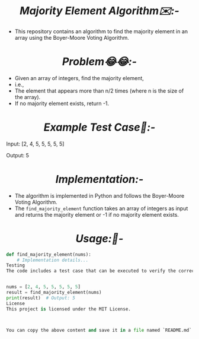 <h1 align="center" font-family="sans serif"><i> Majority Element Algorithm✉️:- </i></h1>

- This repository contains an algorithm to find the majority element in an array using the Boyer-Moore Voting Algorithm.

<h1 align="center" font-family="sans serif"><i>  Problem😂😂:- </i></h1>

- Given an array of integers, find the majority element, 
- i.e.,
- The element that appears more than n/2 times (where n is the size of the array). 
- If no majority element exists, return -1.

<h1 align="center" font-family="sans serif"><i>  Example Test Case🔏:- </i></h1>

Input: [2, 4, 5, 5, 5, 5, 5]

Output: 5

<h1 align="center" font-family="sans serif"><i>Implementation:- </i></h1>

- The algorithm is implemented in Python and follows the Boyer-Moore Voting Algorithm.
- The `find_majority_element` function takes an array of integers as input and returns the majority element or -1 if no majority element exists.

<h1 align="center" font-family="sans serif"><i>Usage:📝- </i></h1>

```python
def find_majority_element(nums):
    # Implementation details...
Testing
The code includes a test case that can be executed to verify the correctness of the implementation.


nums = [2, 4, 5, 5, 5, 5, 5]
result = find_majority_element(nums)
print(result)  # Output: 5
License
This project is licensed under the MIT License.



You can copy the above content and save it in a file named `README.md`. Then, fol
